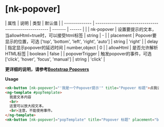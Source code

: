 # [nk-popover]

| 属性           | 说明                                                   | 类型    | 默认值 |
| -------------- | ------------------------------------------------------ | ------- | ------ |  |
| nk-popover     | 设置要提示的文本，当allowHtml=true时，可以接受html标签 | string  | -      |
| placement      | Popover要显示的位置，可选 ['top', 'bottom', 'left', 'right', 'auto'] | string | 'right'  |
| delay          | 指定显示popover的延迟时间                                       | number,object | 0 |
| allowHtml      | 是否允许解析HTML标签 | boolean | false |
| popoverTrigger | 触发popover的事件，可选 ['click', 'hover', 'focus', 'manual'] | string | 'click' |

**更详细的说明，请参考[Bootstrap Popovers](http://v3.bootcss.com/javascript/#popovers)**

**Usage**

```html
<nk-button [nk-popover]="'我是一个Popover提示'" title="Popover 标题">点我试试</nk-button>
<ng-template #popTemplate>
  我是文本内容
  <br>
  这里可以放大段文本。
  <br>注意，不能使用事件。
</ng-template>
<nk-button [nk-popover]="popTemplate" title="Popover 标题" placement="bottom" [allowHtml]="allowHtml">点我试试</nk-button>
```
